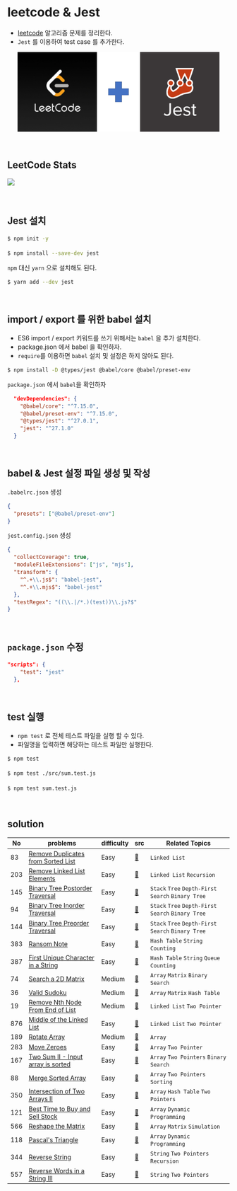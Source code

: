 # leetcode & Jest
- [leetcode](https://leetcode.com) 알고리즘 문제를 정리한다.
- `Jest` 를 이용하여 test case 를 추가한다.

<p align="center">
  <img src="./img/title.png" height="180">
</p>

<br/>

## LeetCode Stats
<p>
  <a href="https://leetcode.com/tiaz0128/">
    <img src="https://leetcode-stats-six.vercel.app/api?username=tiaz0128&theme=dark"/>
  </a>
</p>


<br/>

## Jest 설치
```bash
$ npm init -y

$ npm install --save-dev jest 
```
`npm` 대신 `yarn` 으로 설치해도 된다.
```bash
$ yarn add --dev jest
```

<br/>

## import / export 를 위한 babel 설치
- ES6 import / export 키워드를 쓰기 위해서는 `babel` 을 추가 설치한다.
- package.json 에서 babel 을 확인하자.
- `require`를 이용하면 `babel` 설치 및 설정은 하지 않아도 된다.

```bash
$ npm install -D @types/jest @babel/core @babel/preset-env
```

`package.json` 에서 `babel`을 확인하자

```json
  "devDependencies": {
    "@babel/core": "^7.15.0",
    "@babel/preset-env": "^7.15.0",
    "@types/jest": "^27.0.1",
    "jest": "^27.1.0"
  }
```

<br/>

## babel & Jest 설정 파일 생성 및 작성
`.babelrc.json` 생성

```json
{
  "presets": ["@babel/preset-env"]
}
```

`jest.config.json` 생성

```json
{
  "collectCoverage": true,
  "moduleFileExtensions": ["js", "mjs"],
  "transform": {
    "^.+\\.js$": "babel-jest",
    "^.+\\.mjs$": "babel-jest"
  },
  "testRegex": "((\\.|/*.)(test))\\.js?$"
}
```

<br/>

## `package.json` 수정

```json
"scripts": {
    "test": "jest"
  },
```

<br/>

## test 실행
- `npm test` 로 전체 테스트 파일을 실행 할 수 있다.
- 파일명을 입력하면 해당하는 테스트 파일만 실행한다.

```bash
$ npm test

$ npm test ./src/sum.test.js

$ npm test sum.test.js
```
<br/>

## solution

|  No | problems | difficulty | src | Related Topics | 
| --- | -------- | ---------- | --- | -------------- |
| 83  | [Remove Duplicates from Sorted List](https://leetcode.com/problems/remove-duplicates-from-sorted-list/) | Easy | [📄](https://github.com/tiaz0128/leetcode/blob/master/src/83.removeDuplicatesFromSortedList.js)  | `Linked List` |
| 203 | [Remove Linked List Elements](https://leetcode.com/problems/remove-linked-list-elements/) | Easy | [📄](https://github.com/tiaz0128/leetcode/blob/master/src/203.removeLinkedListElements.js)  | `Linked List` `Recursion` |
| 145 | [Binary Tree Postorder Traversal](https://leetcode.com/problems/binary-tree-postorder-traversal/) | Easy | [📄](https://github.com/tiaz0128/leetcode/blob/master/src/145.binaryTreePostorderTraversal.js)  | `Stack` `Tree` `Depth-First Search` `Binary Tree` |
| 94 | [Binary Tree Inorder Traversal](https://leetcode.com/problems/binary-tree-inorder-traversal/) | Easy | [📄](https://github.com/tiaz0128/leetcode/blob/master/src/94.binaryTreeInorderTraversal.js)  | `Stack` `Tree` `Depth-First Search` `Binary Tree` |
| 144 | [Binary Tree Preorder Traversal](https://leetcode.com/problems/binary-tree-preorder-traversal/) | Easy | [📄](https://github.com/tiaz0128/leetcode/blob/master/src/144.binaryTreePreorderTraversal.js)  | `Stack` `Tree` `Depth-First Search` `Binary Tree` |
| 383 | [Ransom Note](https://leetcode.com/problems/ransom-note/) | Easy | [📄](https://github.com/tiaz0128/leetcode/blob/master/src/383.ransomNote.js)  | `Hash Table` `String` `Counting` |
| 387 | [First Unique Character in a String](https://leetcode.com/problems/first-unique-character-in-a-string/) | Easy | [📄](https://github.com/tiaz0128/leetcode/blob/master/src/387.firstUniqueCharacterInString.js)  | `Hash Table` `String` `Queue` `Counting` |
| 74  | [Search a 2D Matrix](https://leetcode.com/problems/search-a-2d-matrix/) | Medium | [📄](https://github.com/tiaz0128/leetcode/blob/master/src/74.search2dMatrix.js)  | `Array` `Matrix` `Binary Search` |
| 36  | [Valid Sudoku](https://leetcode.com/problems/valid-sudoku/) | Medium | [📄](https://github.com/tiaz0128/leetcode/blob/master/src/36.validSudoku.js)  | `Array`  `Matrix` `Hash Table` |
| 19  | [Remove Nth Node From End of List](https://leetcode.com/problems/remove-nth-node-from-end-of-list/) | Medium | [📄](https://github.com/tiaz0128/leetcode/blob/master/src/19.removeNthNodeFromEndofList.js)  | `Linked List` `Two Pointer` |
| 876 | [Middle of the Linked List](https://leetcode.com/problems/middle-of-the-linked-list/) | Easy | [📄](https://github.com/tiaz0128/leetcode/blob/master/src/876.middleOfTheLinkedList.js)  | `Linked List` `Two Pointer` |
| 189 | [Rotate Array](https://leetcode.com/problems/rotate-array/) | Medium | [📄](https://github.com/tiaz0128/leetcode/blob/master/src/189.rotateArray.js)  | `Array` |
| 283 | [Move Zeroes](https://leetcode.com/problems/move-zeroes/) | Easy | [📄](https://github.com/tiaz0128/leetcode/blob/master/src/283.moveZeroes.js)  | `Array` `Two Pointer` |
| 167 | [Two Sum II - Input array is sorted](https://leetcode.com/problems/two-sum-ii-input-array-is-sorted/) | Easy | [📄](https://github.com/tiaz0128/leetcode/blob/master/src/167.twoSum2.js) | `Array` `Two Pointers` `Binary Search` |
| 88 | [Merge Sorted Array](https://leetcode.com/problems/merge-sorted-array/) | Easy | [📄](https://github.com/tiaz0128/leetcode/blob/master/src/88.mergeSortedArray.js)  | `Array` `Two Pointers` `Sorting` |
| 350 | [Intersection of Two Arrays II](https://leetcode.com/problems/intersection-of-two-arrays-ii/) | Easy | [📄](https://github.com/tiaz0128/leetcode/blob/master/src/350.intersectionOfTwoArrays2.js)  | `Array` `Hash Table` `Two Pointers` |
| 121 | [Best Time to Buy and Sell Stock](https://leetcode.com/problems/best-time-to-buy-and-sell-stock/) | Easy | [📄](https://github.com/tiaz0128/leetcode/blob/master/src/121.bestTimetoBuyandSellStock.js)  | `Array` `Dynamic Programming` |
| 566 | [Reshape the Matrix](https://leetcode.com/problems/reshape-the-matrix/) | Easy | [📄](https://github.com/tiaz0128/leetcode/blob/master/src/566.reshapeTheMatrix.js)  | `Array` `Matrix` `Simulation` |
| 118 | [Pascal's Triangle](https://leetcode.com/problems/pascals-triangle/) | Easy | [📄](https://github.com/tiaz0128/leetcode/blob/master/src/118.pascalsTriangle.js)  | `Array`  `Dynamic Programming` |
| 344 | [Reverse String](https://leetcode.com/problems/reverse-string/) | Easy | [📄](https://github.com/tiaz0128/leetcode/blob/master/src/344.reverseString.js)  | `String`  `Two Pointers` `Recursion` |
| 557 | [Reverse Words in a String III](https://leetcode.com/problems/reverse-words-in-a-string-iii/) | Easy | [📄](https://github.com/tiaz0128/leetcode/blob/master/src/557.reverseWordsInAString3.js)  | `String`  `Two Pointers` |